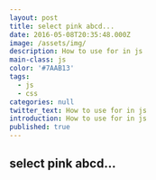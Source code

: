 ```yaml
---
layout: post
title: select pink abcd...
date: 2016-05-08T20:35:48.000Z
image: /assets/img/
description: How to use for in js
main-class: js
color: '#7AAB13'
tags:
  - js
  - css
categories: null
twitter_text: How to use for in js
introduction: How to use for in js
published: true
---
```


## select pink abcd...


<script src="https://gist.github.com/HowieWang/47eb8c9d7d498cdfcf96244e85f05bc4.js"></script>
<script>
// for gist file show out
	var aFile = document.getElementsByClassName('gist-file'); // [0].style.marginLeft='50%';
   for(var i=0; i<aFile.length; i++){
       aFile[i].style.marginLeft='11%';
       aFile[i].style.marginRight='11%';
       }
</script>
